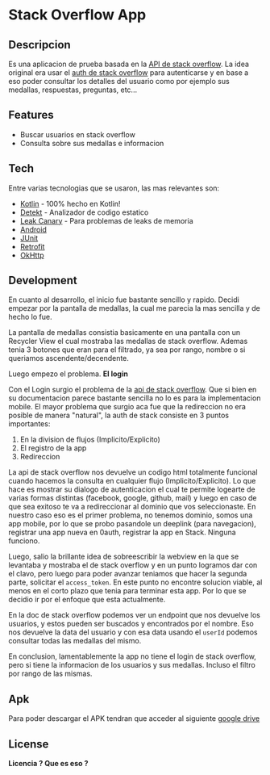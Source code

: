 # Stack Overflow App
## Descripcion
Es una aplicacion de prueba basada en la [API de stack overflow](https://api.stackexchange.com/docs). La idea original era usar el [auth de stack overflow](https://api.stackexchange.com/docs/authentication) para autenticarse y en base a eso poder consultar los detalles del usuario como por ejemplo sus medallas, respuestas, preguntas, etc...

## Features
- Buscar usuarios en stack overflow
- Consulta sobre sus medallas e informacion

## Tech
Entre varias tecnologias que se usaron, las mas relevantes son:
- [Kotlin] - 100% hecho en Kotlin!
- [Detekt] - Analizador de codigo estatico
- [Leak Canary] - Para problemas de leaks de memoria
- [Android]
- [JUnit]
- [Retrofit]
- [OkHttp]

## Development
En cuanto al desarrollo, el inicio fue bastante sencillo y rapido. Decidi empezar por la pantalla de medallas, la cual me parecia la mas sencilla y de hecho lo fue.

La pantalla de medallas consistia basicamente en una pantalla con un Recycler View el cual mostraba las medallas de stack overflow. Ademas tenia 3 botones que eran para el filtrado, ya sea por rango, nombre o si queriamos ascendente/decendente.

Luego empezo el problema. **El login**

Con el Login surgio el problema de la [api de stack overflow](https://api.stackexchange.com/docs/authentication). Que si bien en su documentacion parece bastante sencilla no lo es para la implementacion mobile. El mayor problema que surgio aca fue que la redireccion no era posible de manera "natural", la auth de stack consiste en 3 puntos importantes:

1. En la division de flujos (Implicito/Explicito)
2. El registro de la app
3. Redireccion

La api de stack overflow nos devuelve un codigo html totalmente funcional cuando hacemos la consulta en cualquier flujo (Implicito/Explicito). Lo que hace es mostrar su dialogo de autenticacion el cual te permite logearte de varias formas distintas (facebook, google, github, mail) y luego en caso de que sea exitoso te va a redireccionar al dominio que vos seleccionaste. En nuestro caso eso es el primer problema, no tenemos dominio, somos una app mobile, por lo que se probo pasandole un deeplink (para navegacion), registrar una app nueva en 0auth, registrar la app en Stack. Ninguna funciono.

Luego, salio la brillante idea de sobreescribir la webview en la que se levantaba y mostraba el de stack overflow y en un punto logramos dar con el clavo, pero luego para poder avanzar teniamos que hacer la segunda parte, solicitar el `access_token`. En este punto no encontre solucion viable, al menos en el corto plazo que tenia para terminar esta app. Por lo que se decidio ir por el enfoque que esta actualmente. 

En la doc de stack overflow podemos ver un endpoint que nos devuelve los usuarios, y estos pueden ser buscados y encontrados por el nombre. Eso nos devuelve la data del usuario y con esa data usando el `userId` podemos consultar todas las medallas del mismo. 

En conclusion, lamentablemente la app no tiene el login de stack overflow, pero si tiene la informacion de los usuarios y sus medallas. Incluso el filtro por rango de las mismas.

## Apk
Para poder descargar el APK tendran que acceder al siguiente [google drive](https://drive.google.com/drive/folders/1VqVOWWBy59ShPUO1MoxEeQ_nJRNYt8Z3?usp=drive_link)


## License
**Licencia ? Que es eso ?**

[//]: # (These are reference links used in the body of this note and get stripped out when the markdown processor does its job. There is no need to format nicely because it shouldn't be seen. Thanks SO - http://stackoverflow.com/questions/4823468/store-comments-in-markdown-syntax)

   [Kotlin]: <https://kotlinlang.org/>
   [git-repo-url]: <https://github.com/Chifii/StackOverflowKt.git>
   [Android]: https://developer.android.com/studio
   [Detekt]: https://detekt.dev/
   [Leak Canary]: https://square.github.io/leakcanary/
   [JUnit]: https://junit.org/junit5/
   [Retrofit]: https://square.github.io/retrofit/
   [OkHttp]: https://square.github.io/okhttp/
